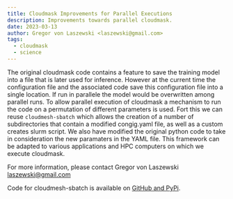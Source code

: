 ```yaml
---
title: Cloudmask Improvements for Parallel Executions
description: Improvements towards parallel cloudmask.
date: 2023-03-13
author: Gregor von Laszewski <laszewski@gmail.com>
tags:
  - cloudmask
  - science
---
```


The original cloudmask code contains a feature to save the training model into
a file that is later used for inference. However at the current time
the configuration file and the associated code save this configuration
file into a single location. If run in parallele the model would be
overwritten among parallel runs. To allow parallel execution of
cloudmask a mechanism to run the code on a permutation of different
parameters is used. Fort this we can reuse `cloudmesh-sbatch` which
allows the creation of a number of subdirectories that contain a
modified congig.yaml file, as well as a custom creates slurm
script. We also have modified the original python code to take in
consideration the new paramaters in the YAML file.
This framework can be adapted to various applications and HPC
computers on which we execute cloudmask.



For more information, please contact Gregor von Laszewski
<laszewski@gmail.com>

Code for cloudmesh-sbatch is available on [GitHub and PyPi](https://pypi.org/project/cloudmesh-sbatch/).

